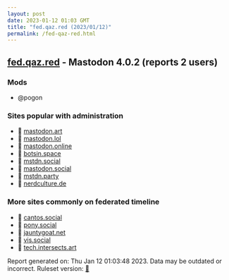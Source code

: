 ```yaml
---
layout: post
date: 2023-01-12 01:03 GMT
title: "fed.qaz.red (2023/01/12)"
permalink: /fed-qaz-red.html
---
```



## [fed.qaz.red](https://fed.qaz.red) - Mastodon 4.0.2 (reports 2 users)

### Mods
 * @pogon

### Sites popular with administration

* 🐘 [mastodon.art](/mastodon-art.html)
* 🐘 [mastodon.lol](/mastodon-lol.html)
* 🐘 [mastodon.online](/mastodon-online.html)
* 🐘 [botsin.space](/botsin-space.html)
* 🐘 [mstdn.social](/mstdn-social.html)
* 🐘 [mastodon.social](/mastodon-social.html)
* 🐘 [mstdn.party](/mstdn-party.html)
* 🐘 [nerdculture.de](/nerdculture-de.html)

### More sites commonly on federated timeline

* 🐘 [cantos.social](/cantos-social.html)
* 🐘 [pony.social](/pony-social.html)
* 🐘 [jauntygoat.net](/jauntygoat-net.html)
* 🐘 [vis.social](/vis-social.html)
* 🐘 [tech.intersects.art](/tech-intersects-art.html)

Report generated on: Thu Jan 12 01:03:48 2023. Data may be outdated or incorrect.
Ruleset version: [🧁](/version-cupcake)
